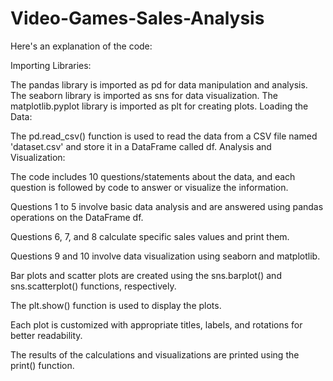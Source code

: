 # Video-Games-Sales-Analysis

Here's an explanation of the code:

Importing Libraries:

The pandas library is imported as pd for data manipulation and analysis.
The seaborn library is imported as sns for data visualization.
The matplotlib.pyplot library is imported as plt for creating plots.
Loading the Data:

The pd.read_csv() function is used to read the data from a CSV file named 'dataset.csv' and store it in a DataFrame called df.
Analysis and Visualization:

The code includes 10 questions/statements about the data, and each question is followed by code to answer or visualize the information.

Questions 1 to 5 involve basic data analysis and are answered using pandas operations on the DataFrame df.

Questions 6, 7, and 8 calculate specific sales values and print them.

Questions 9 and 10 involve data visualization using seaborn and matplotlib.

Bar plots and scatter plots are created using the sns.barplot() and sns.scatterplot() functions, respectively.

The plt.show() function is used to display the plots.

Each plot is customized with appropriate titles, labels, and rotations for better readability.

The results of the calculations and visualizations are printed using the print() function.
